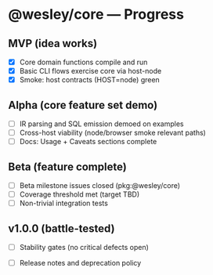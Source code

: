 # @wesley/core — Progress

## MVP (idea works)
- [x] Core domain functions compile and run
- [x] Basic CLI flows exercise core via host-node
- [x] Smoke: host contracts (HOST=node) green

## Alpha (core feature set demo)
- [ ] IR parsing and SQL emission demoed on examples
- [ ] Cross-host viability (node/browser smoke relevant paths)
- [ ] Docs: Usage + Caveats sections complete

## Beta (feature complete)
- [ ] Beta milestone issues closed (pkg:@wesley/core)
- [ ] Coverage threshold met (target TBD)
- [ ] Non-trivial integration tests

## v1.0.0 (battle-tested)
- [ ] Stability gates (no critical defects open)
- [ ] Release notes and deprecation policy

